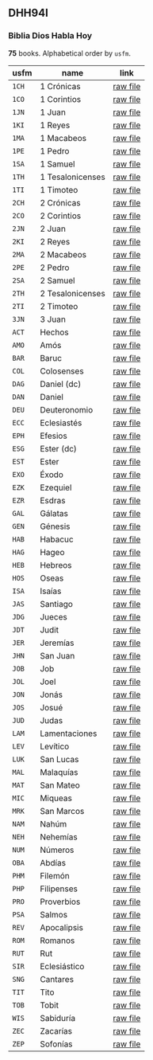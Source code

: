 ## DHH94I

### Biblia Dios Habla Hoy

**75** books. Alphabetical order by `usfm`.

| usfm  | name             | link                                                                                 |
| ----- | ---------------- | ------------------------------------------------------------------------------------ |
| `1CH` | 1 Crónicas       | [raw file](https://mrk214.github.io/bible-data-es-spa/data/es___spa/DHH94I/1CH.json) |
| `1CO` | 1 Corintios      | [raw file](https://mrk214.github.io/bible-data-es-spa/data/es___spa/DHH94I/1CO.json) |
| `1JN` | 1 Juan           | [raw file](https://mrk214.github.io/bible-data-es-spa/data/es___spa/DHH94I/1JN.json) |
| `1KI` | 1 Reyes          | [raw file](https://mrk214.github.io/bible-data-es-spa/data/es___spa/DHH94I/1KI.json) |
| `1MA` | 1 Macabeos       | [raw file](https://mrk214.github.io/bible-data-es-spa/data/es___spa/DHH94I/1MA.json) |
| `1PE` | 1 Pedro          | [raw file](https://mrk214.github.io/bible-data-es-spa/data/es___spa/DHH94I/1PE.json) |
| `1SA` | 1 Samuel         | [raw file](https://mrk214.github.io/bible-data-es-spa/data/es___spa/DHH94I/1SA.json) |
| `1TH` | 1 Tesalonicenses | [raw file](https://mrk214.github.io/bible-data-es-spa/data/es___spa/DHH94I/1TH.json) |
| `1TI` | 1 Timoteo        | [raw file](https://mrk214.github.io/bible-data-es-spa/data/es___spa/DHH94I/1TI.json) |
| `2CH` | 2 Crónicas       | [raw file](https://mrk214.github.io/bible-data-es-spa/data/es___spa/DHH94I/2CH.json) |
| `2CO` | 2 Corintios      | [raw file](https://mrk214.github.io/bible-data-es-spa/data/es___spa/DHH94I/2CO.json) |
| `2JN` | 2 Juan           | [raw file](https://mrk214.github.io/bible-data-es-spa/data/es___spa/DHH94I/2JN.json) |
| `2KI` | 2 Reyes          | [raw file](https://mrk214.github.io/bible-data-es-spa/data/es___spa/DHH94I/2KI.json) |
| `2MA` | 2 Macabeos       | [raw file](https://mrk214.github.io/bible-data-es-spa/data/es___spa/DHH94I/2MA.json) |
| `2PE` | 2 Pedro          | [raw file](https://mrk214.github.io/bible-data-es-spa/data/es___spa/DHH94I/2PE.json) |
| `2SA` | 2 Samuel         | [raw file](https://mrk214.github.io/bible-data-es-spa/data/es___spa/DHH94I/2SA.json) |
| `2TH` | 2 Tesalonicenses | [raw file](https://mrk214.github.io/bible-data-es-spa/data/es___spa/DHH94I/2TH.json) |
| `2TI` | 2 Timoteo        | [raw file](https://mrk214.github.io/bible-data-es-spa/data/es___spa/DHH94I/2TI.json) |
| `3JN` | 3 Juan           | [raw file](https://mrk214.github.io/bible-data-es-spa/data/es___spa/DHH94I/3JN.json) |
| `ACT` | Hechos           | [raw file](https://mrk214.github.io/bible-data-es-spa/data/es___spa/DHH94I/ACT.json) |
| `AMO` | Amós             | [raw file](https://mrk214.github.io/bible-data-es-spa/data/es___spa/DHH94I/AMO.json) |
| `BAR` | Baruc            | [raw file](https://mrk214.github.io/bible-data-es-spa/data/es___spa/DHH94I/BAR.json) |
| `COL` | Colosenses       | [raw file](https://mrk214.github.io/bible-data-es-spa/data/es___spa/DHH94I/COL.json) |
| `DAG` | Daniel (dc)      | [raw file](https://mrk214.github.io/bible-data-es-spa/data/es___spa/DHH94I/DAG.json) |
| `DAN` | Daniel           | [raw file](https://mrk214.github.io/bible-data-es-spa/data/es___spa/DHH94I/DAN.json) |
| `DEU` | Deuteronomio     | [raw file](https://mrk214.github.io/bible-data-es-spa/data/es___spa/DHH94I/DEU.json) |
| `ECC` | Eclesiastés      | [raw file](https://mrk214.github.io/bible-data-es-spa/data/es___spa/DHH94I/ECC.json) |
| `EPH` | Efesios          | [raw file](https://mrk214.github.io/bible-data-es-spa/data/es___spa/DHH94I/EPH.json) |
| `ESG` | Ester (dc)       | [raw file](https://mrk214.github.io/bible-data-es-spa/data/es___spa/DHH94I/ESG.json) |
| `EST` | Ester            | [raw file](https://mrk214.github.io/bible-data-es-spa/data/es___spa/DHH94I/EST.json) |
| `EXO` | Éxodo            | [raw file](https://mrk214.github.io/bible-data-es-spa/data/es___spa/DHH94I/EXO.json) |
| `EZK` | Ezequiel         | [raw file](https://mrk214.github.io/bible-data-es-spa/data/es___spa/DHH94I/EZK.json) |
| `EZR` | Esdras           | [raw file](https://mrk214.github.io/bible-data-es-spa/data/es___spa/DHH94I/EZR.json) |
| `GAL` | Gálatas          | [raw file](https://mrk214.github.io/bible-data-es-spa/data/es___spa/DHH94I/GAL.json) |
| `GEN` | Génesis          | [raw file](https://mrk214.github.io/bible-data-es-spa/data/es___spa/DHH94I/GEN.json) |
| `HAB` | Habacuc          | [raw file](https://mrk214.github.io/bible-data-es-spa/data/es___spa/DHH94I/HAB.json) |
| `HAG` | Hageo            | [raw file](https://mrk214.github.io/bible-data-es-spa/data/es___spa/DHH94I/HAG.json) |
| `HEB` | Hebreos          | [raw file](https://mrk214.github.io/bible-data-es-spa/data/es___spa/DHH94I/HEB.json) |
| `HOS` | Oseas            | [raw file](https://mrk214.github.io/bible-data-es-spa/data/es___spa/DHH94I/HOS.json) |
| `ISA` | Isaías           | [raw file](https://mrk214.github.io/bible-data-es-spa/data/es___spa/DHH94I/ISA.json) |
| `JAS` | Santiago         | [raw file](https://mrk214.github.io/bible-data-es-spa/data/es___spa/DHH94I/JAS.json) |
| `JDG` | Jueces           | [raw file](https://mrk214.github.io/bible-data-es-spa/data/es___spa/DHH94I/JDG.json) |
| `JDT` | Judit            | [raw file](https://mrk214.github.io/bible-data-es-spa/data/es___spa/DHH94I/JDT.json) |
| `JER` | Jeremías         | [raw file](https://mrk214.github.io/bible-data-es-spa/data/es___spa/DHH94I/JER.json) |
| `JHN` | San Juan         | [raw file](https://mrk214.github.io/bible-data-es-spa/data/es___spa/DHH94I/JHN.json) |
| `JOB` | Job              | [raw file](https://mrk214.github.io/bible-data-es-spa/data/es___spa/DHH94I/JOB.json) |
| `JOL` | Joel             | [raw file](https://mrk214.github.io/bible-data-es-spa/data/es___spa/DHH94I/JOL.json) |
| `JON` | Jonás            | [raw file](https://mrk214.github.io/bible-data-es-spa/data/es___spa/DHH94I/JON.json) |
| `JOS` | Josué            | [raw file](https://mrk214.github.io/bible-data-es-spa/data/es___spa/DHH94I/JOS.json) |
| `JUD` | Judas            | [raw file](https://mrk214.github.io/bible-data-es-spa/data/es___spa/DHH94I/JUD.json) |
| `LAM` | Lamentaciones    | [raw file](https://mrk214.github.io/bible-data-es-spa/data/es___spa/DHH94I/LAM.json) |
| `LEV` | Levítico         | [raw file](https://mrk214.github.io/bible-data-es-spa/data/es___spa/DHH94I/LEV.json) |
| `LUK` | San Lucas        | [raw file](https://mrk214.github.io/bible-data-es-spa/data/es___spa/DHH94I/LUK.json) |
| `MAL` | Malaquías        | [raw file](https://mrk214.github.io/bible-data-es-spa/data/es___spa/DHH94I/MAL.json) |
| `MAT` | San Mateo        | [raw file](https://mrk214.github.io/bible-data-es-spa/data/es___spa/DHH94I/MAT.json) |
| `MIC` | Miqueas          | [raw file](https://mrk214.github.io/bible-data-es-spa/data/es___spa/DHH94I/MIC.json) |
| `MRK` | San Marcos       | [raw file](https://mrk214.github.io/bible-data-es-spa/data/es___spa/DHH94I/MRK.json) |
| `NAM` | Nahúm            | [raw file](https://mrk214.github.io/bible-data-es-spa/data/es___spa/DHH94I/NAM.json) |
| `NEH` | Nehemías         | [raw file](https://mrk214.github.io/bible-data-es-spa/data/es___spa/DHH94I/NEH.json) |
| `NUM` | Números          | [raw file](https://mrk214.github.io/bible-data-es-spa/data/es___spa/DHH94I/NUM.json) |
| `OBA` | Abdías           | [raw file](https://mrk214.github.io/bible-data-es-spa/data/es___spa/DHH94I/OBA.json) |
| `PHM` | Filemón          | [raw file](https://mrk214.github.io/bible-data-es-spa/data/es___spa/DHH94I/PHM.json) |
| `PHP` | Filipenses       | [raw file](https://mrk214.github.io/bible-data-es-spa/data/es___spa/DHH94I/PHP.json) |
| `PRO` | Proverbios       | [raw file](https://mrk214.github.io/bible-data-es-spa/data/es___spa/DHH94I/PRO.json) |
| `PSA` | Salmos           | [raw file](https://mrk214.github.io/bible-data-es-spa/data/es___spa/DHH94I/PSA.json) |
| `REV` | Apocalipsis      | [raw file](https://mrk214.github.io/bible-data-es-spa/data/es___spa/DHH94I/REV.json) |
| `ROM` | Romanos          | [raw file](https://mrk214.github.io/bible-data-es-spa/data/es___spa/DHH94I/ROM.json) |
| `RUT` | Rut              | [raw file](https://mrk214.github.io/bible-data-es-spa/data/es___spa/DHH94I/RUT.json) |
| `SIR` | Eclesiástico     | [raw file](https://mrk214.github.io/bible-data-es-spa/data/es___spa/DHH94I/SIR.json) |
| `SNG` | Cantares         | [raw file](https://mrk214.github.io/bible-data-es-spa/data/es___spa/DHH94I/SNG.json) |
| `TIT` | Tito             | [raw file](https://mrk214.github.io/bible-data-es-spa/data/es___spa/DHH94I/TIT.json) |
| `TOB` | Tobit            | [raw file](https://mrk214.github.io/bible-data-es-spa/data/es___spa/DHH94I/TOB.json) |
| `WIS` | Sabiduría        | [raw file](https://mrk214.github.io/bible-data-es-spa/data/es___spa/DHH94I/WIS.json) |
| `ZEC` | Zacarías         | [raw file](https://mrk214.github.io/bible-data-es-spa/data/es___spa/DHH94I/ZEC.json) |
| `ZEP` | Sofonías         | [raw file](https://mrk214.github.io/bible-data-es-spa/data/es___spa/DHH94I/ZEP.json) |
